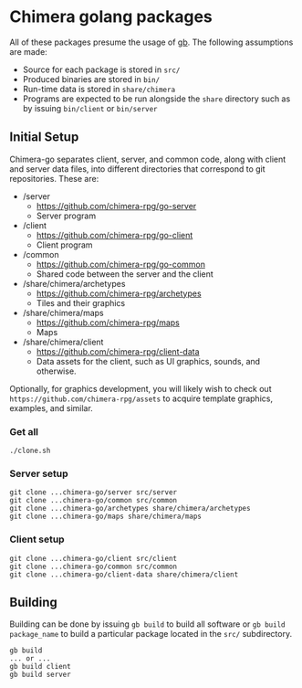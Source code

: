 # Chimera golang packages

All of these packages presume the usage of [gb](https://getgb.io/). The following assumptions are made:

  * Source for each package is stored in `src/`
  * Produced binaries are stored in `bin/`
  * Run-time data is stored in `share/chimera`
  * Programs are expected to be run alongside the `share` directory such as by issuing `bin/client` or `bin/server`

## Initial Setup
Chimera-go separates client, server, and common code, along with client and server data files, into different directories that correspond to git repositories. These are:

  * /server
    * https://github.com/chimera-rpg/go-server
    * Server program
  * /client
    * https://github.com/chimera-rpg/go-client
    * Client program
  * /common
    * https://github.com/chimera-rpg/go-common
    * Shared code between the server and the client
  * /share/chimera/archetypes
    * https://github.com/chimera-rpg/archetypes
    * Tiles and their graphics
  * /share/chimera/maps
    * https://github.com/chimera-rpg/maps
    * Maps
  * /share/chimera/client
    * https://github.com/chimera-rpg/client-data
    * Data assets for the client, such as UI graphics, sounds, and otherwise.

Optionally, for graphics development, you will likely wish to check out `https://github.com/chimera-rpg/assets` to acquire template graphics, examples, and similar.

### Get all

    ./clone.sh

### Server setup

    git clone ...chimera-go/server src/server
    git clone ...chimera-go/common src/common
    git clone ...chimera-go/archetypes share/chimera/archetypes
    git clone ...chimera-go/maps share/chimera/maps

### Client setup

    git clone ...chimera-go/client src/client
    git clone ...chimera-go/common src/common
    git clone ...chimera-go/client-data share/chimera/client

## Building

Building can be done by issuing `gb build` to build all software or `gb build package_name` to build a particular package located in the `src/` subdirectory.

    gb build
    ... or ...
    gb build client
    gb build server

